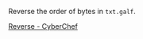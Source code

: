 Reverse the order of bytes in `txt.galf`.

[Reverse - CyberChef](https://gchq.github.io/CyberChef/#recipe=Reverse%28%27Character%27%29)
